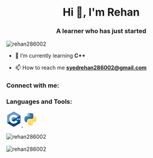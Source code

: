 <h1 align="center">Hi 👋, I'm Rehan</h1>
<h3 align="center">A learner who has just started</h3>

<p align="left"> <img src="https://komarev.com/ghpvc/?username=rehan286002&label=Profile%20views&color=0e75b6&style=flat" alt="rehan286002" /> </p>

- 🌱 I’m currently learning **C++**

- 📫 How to reach me **syedrehan286002@gmail.com**

<h3 align="left">Connect with me:</h3>
<p align="left">
</p>

<h3 align="left">Languages and Tools:</h3>
<p align="left"> <a href="https://www.w3schools.com/cpp/" target="_blank" rel="noreferrer"> <img src="https://raw.githubusercontent.com/devicons/devicon/master/icons/cplusplus/cplusplus-original.svg" alt="cplusplus" width="40" height="40"/> </a> <a href="https://www.python.org" target="_blank" rel="noreferrer"> <img src="https://raw.githubusercontent.com/devicons/devicon/master/icons/python/python-original.svg" alt="python" width="40" height="40"/> </a> </p>

<p><img align="center" src="https://github-readme-stats.vercel.app/api/top-langs?username=rehan286002&show_icons=true&locale=en&layout=compact" alt="rehan286002" /></p>

<p><img align="center" src="https://github-readme-streak-stats.herokuapp.com/?user=rehan286002&" alt="rehan286002" /></p>

